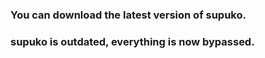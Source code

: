 ### You can download the latest version of supuko.

### supuko is outdated, everything is now bypassed.
